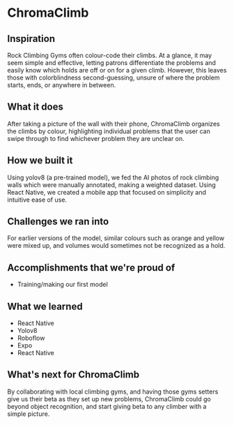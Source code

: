 # ChromaClimb

## Inspiration
Rock Climbing Gyms often colour-code their climbs. At a glance, it may seem simple and effective, letting patrons differentiate the problems and easily know which holds are off or on for a given climb. However, this leaves those with colorblindness second-guessing, unsure of where the problem starts, ends, or anywhere in between.

## What it does
After taking a picture of the wall with their phone, ChromaClimb organizes the climbs by colour, highlighting individual problems that the user can swipe through to find whichever problem they are unclear on.

## How we built it
Using yolov8 (a pre-trained model), we fed the AI photos of rock climbing walls which were manually annotated, making a weighted dataset. Using React Native, we created a mobile app that focused on simplicity and intuitive ease of use.

## Challenges we ran into
For earlier versions of the model, similar colours such as orange and yellow were mixed up, and volumes
would sometimes not be recognized as a hold.

## Accomplishments that we're proud of
- Training/making our first model


## What we learned
- React Native
- Yolov8
- Roboflow
- Expo
- React Native

## What's next for ChromaClimb
By collaborating with local climbing gyms, and having those gyms setters give us their beta as they set up new problems, ChromaClimb could go beyond object recognition, and start giving beta to any climber with a simple picture.
